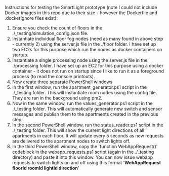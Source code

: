 Instructions for testing the SmartLight prototype (note I could not include Docker images in this repo due to their size - however the Dockerfile and .dockerignore files exist):

1. Ensure you check the count of floors in the ./_testing/simulation_config.json file.
2. Instantiate individual floor fog nodes (need as many found in above step - currently 2) using the server.js file in the ./floor folder. I have set up two EC2s for this purpose which run the nodes as docker containers on startup.
3. Instantiate a single processing node using the server.js file in the ./processing folder. I have set up an EC2 for this purpose using a docker container - it does not run on startup since I like to run it as a foreground process (to read the console printouts).
4. Now create three separate PowerShell windows
5. In the first window, run the apartment_generator.ps1 script in the ./_testing folder. This will instantiate room nodes using the config file. They are ran in the background using pm2.
6. Now in the same window, run the values_generator.ps1 script in the ./_testing folder. This will automatically generate new switch and sensor messages and publish them to the apartments created in the previous step.
7. In the second PowerShell window, run the status_reader.ps1 script in the ./_testing folder. This will show the current light directions of all apartments in each floor. It will update every 5 seconds as new requests are delivered to the apartment nodes to switch lights off.
8. In the third PowerShell window, copy the 'function WebAppRequest()' codeblock in the webapp_requests.ps1 script (again in the ./_testing directory) and paste it into this window. You can now issue webapp requests to switch lights on and off using this format '**WebAppRequest floorId roomId lightId direction**'
